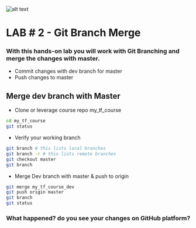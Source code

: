 ![alt text](https://camo.githubusercontent.com/fb782da4019ab66eeea35cc9b9ce73b2438b1688/687474703a2f2f646f632e72756c746f722e636f6d2f696d616765732f6769746875622d6c6f676f2e706e67 "Logo Title Text 1")

# LAB # 2 - Git Branch Merge


### With this hands-on lab you will work with Git Branching and merge the changes with master.

- Commit changes with dev branch for master
- Push changes to master



## Merge dev branch with Master

- Clone or leverage course repo my_tf_course 
```bash
cd my_tf_course
git status
```
- Verify your working branch
```bash
git branch # this lists local branches
git branch -r # this lists remote branches
git checkout master
git branch
```

- Merge Dev branch with master & push to origin 
```bash
git merge my_tf_course_dev
git push origin master
git branch
git status
```


### What happened? do you see your changes on GitHub platform? 
